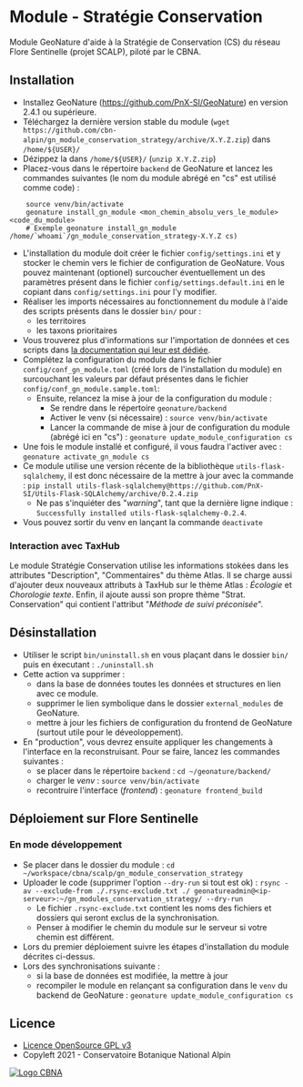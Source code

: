 # Module - Stratégie Conservation

Module GeoNature d'aide à la Stratégie de Conservation (CS) du réseau
Flore Sentinelle (projet SCALP), piloté par le CBNA.


## Installation

* Installez GeoNature (https://github.com/PnX-SI/GeoNature) en
version 2.4.1 ou supérieure.
* Téléchargez la dernière version stable du module (``wget https://github.com/cbn-alpin/gn_module_conservation_strategy/archive/X.Y.Z.zip``) dans ``/home/${USER}/``
* Dézippez la dans ``/home/${USER}/`` (``unzip X.Y.Z.zip``)
* Placez-vous dans le répertoire ``backend`` de GeoNature et lancez
les commandes suivantes (le nom du module abrégé en "cs" est utilisé
comme code) :

```
    source venv/bin/activate
    geonature install_gn_module <mon_chemin_absolu_vers_le_module> <code_du_module>
    # Exemple geonature install_gn_module /home/`whoami`/gn_module_conservation_strategy-X.Y.Z cs)
```

* L'installation du module doit créer le fichier ``config/settings.ini``
et y stocker le chemin vers le fichier de configuration de GeoNature.
Vous pouvez maintenant (optionel) surcoucher éventuellement un des
paramètres présent dans le fichier ``config/settings.default.ini`` en
le copiant dans ``config/settings.ini`` pour l'y modifier.
* Réaliser les imports nécessaires au fonctionnement du module à l'aide
des scripts présents dans le dossier `bin/` pour :
  * les territoires
  * les taxons prioritaires
* Vous trouverez plus d'informations sur l'importation de données et ces scripts dans [la documentation qui leur est dédiée](docs/import-data.md).
* Complétez la configuration du module dans le fichier ``config/conf_gn_module.toml``
(créé lors de l'installation du module) en surcouchant les valeurs par
défaut présentes dans le fichier ``config/conf_gn_module.sample.toml``:
  * Ensuite, relancez la mise à jour de la configuration du module :
    * Se rendre dans le répertoire ``geonature/backend``
    * Activer le venv (si nécessaire) : ``source venv/bin/activate``
    * Lancer la commande de mise à jour de configuration du module
    (abrégé ici en "cs")  : ``geonature update_module_configuration cs``
* Une fois le module installé et configuré, il vous faudra l'activer
avec : `geonature activate_gn_module cs`
* Ce module utilise une version récente de la bibliothèque `utils-flask-sqlalchemy`,
il est donc nécessaire de la mettre à jour avec la commande :
`pip install utils-flask-sqlalchemy@https://github.com/PnX-SI/Utils-Flask-SQLAlchemy/archive/0.2.4.zip`
  * Ne pas s'inquiéter des "*warning*", tant que la dernière ligne indique :
  `Successfully installed utils-flask-sqlalchemy-0.2.4`.
* Vous pouvez sortir du venv en lançant la commande ``deactivate``

### Interaction avec TaxHub

Le module Stratégie Conservation utilise les informations stokées dans les
attributes "Description", "Commentaires" du thème Atlas. Il se charge aussi
d'ajouter deux nouveaux attributs à TaxHub sur le thème Atlas :
*Écologie* et *Chorologie texte*.
Enfin, il ajoute aussi son propre thème "Strat. Conservation" qui contient l'attribut
"*Méthode de suivi préconisée*".

## Désinstallation

* Utiliser le script `bin/uninstall.sh` en vous plaçant dans le dossier
`bin/` puis en éxecutant : `./uninstall.sh`
* Cette action va supprimer :
  * dans la base de données toutes les données et structures en lien avec ce module.
  * supprimer le lien symbolique dans le dossier `external_modules` de GeoNature.
  * mettre à jour les fichiers de configuration du frontend de GeoNature
(surtout utile pour le déveoloppement).
* En "production", vous devrez ensuite appliquer les changements à l'interface
en la reconstruisant. Pour se faire, lancez les commandes suivantes :
  * se placer dans le répertoire ``backend`` : `cd ~/geonature/backend/`
  * charger le *venv* : `source venv/bin/activate`
  * recontruire l'interface (*frontend*) : `geonature frontend_build`


## Déploiement sur Flore Sentinelle

### En mode développement
* Se placer dans le dossier du module : `cd ~/workspace/cbna/scalp/gn_module_conservation_strategy`
* Uploader le code (supprimer l'option `--dry-run` si tout est ok) :
`rsync -av --exclude-from ./.rsync-exclude.txt ./ geonatureadmin@<ip-serveur>:~/gn_modules_conservation_strategy/ --dry-run`
  * Le fichier `.rsync-exclude.txt` contient les noms des fichiers et dossiers
    qui seront exclus de la synchronisation.
  * Penser à modifier le chemin du module sur le serveur si votre chemin est différent.
* Lors du premier déploiement suivre les étapes d'installation du module décrites ci-dessus.
* Lors des synchronisations suivante :
  * si la base de données est modifiée, la mettre à jour
  * recompiler le module en relançant sa configuration dans le `venv` du
    backend de GeoNature : `geonature update_module_configuration cs`

## Licence

* [Licence OpenSource GPL v3](./LICENSE.txt)
* Copyleft 2021 - Conservatoire Botanique National Alpin

[![Logo CBNA](http://www.cbn-alpin.fr/images/stories/habillage/logo-cbna.jpg)](http://www.cbn-alpin.fr)
